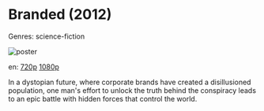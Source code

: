 # Branded (2012)

Genres: science-fiction

![poster](http://image.tmdb.org/t/p/w500/sJJCtbM8vYtWSsaYeoldkC34Ofb.jpg)

en:
  [720p](magnet:?xt=urn:btih:98C3955F554EC3E7A41C9B62AE0E51518167084B&tr=udp://glotorrents.pw:6969/announce&tr=udp://tracker.opentrackr.org:1337/announce&tr=udp://torrent.gresille.org:80/announce&tr=udp://tracker.openbittorrent.com:80&tr=udp://tracker.coppersurfer.tk:6969&tr=udp://tracker.leechers-paradise.org:6969&tr=udp://p4p.arenabg.ch:1337&tr=udp://tracker.internetwarriors.net:1337)
  [1080p](magnet:?xt=urn:btih:1CE7DB50981204C50A7A1B602D270F30EE6A7C08&tr=udp://glotorrents.pw:6969/announce&tr=udp://tracker.opentrackr.org:1337/announce&tr=udp://torrent.gresille.org:80/announce&tr=udp://tracker.openbittorrent.com:80&tr=udp://tracker.coppersurfer.tk:6969&tr=udp://tracker.leechers-paradise.org:6969&tr=udp://p4p.arenabg.ch:1337&tr=udp://tracker.internetwarriors.net:1337)
  


In a dystopian future, where corporate brands have created a disillusioned population, one man's effort to unlock the truth behind the conspiracy leads to an epic battle with hidden forces that control the world.